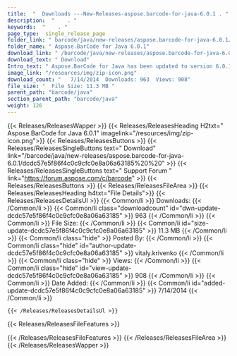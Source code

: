 ```yaml
---
title:  "  Downloads ---New-Releases-aspose.barcode-for-java-6.0.1 . " 
description:  "    . " 
keywords:  "    . " 
page_type:  single_release_page
folder_link: " barcode/java/new-releases/aspose.barcode-for-java-6.0.1/"
folder_name: " Aspose.BarCode for Java 6.0.1"
download_link: " /barcode/java/new-releases/aspose.barcode-for-java-6.0.1/dcdc57e5f86f4c0c9cfc0e8a06a63185"
download_text: " Download"
Intro_text: " Aspose.BarCode for Java has been updated to version 6.0.1 and we are pleased to ..."
image_link: "/resources/img/zip-icon.png"
download_count: "   7/14/2014  Downloads: 963  Views: 908"
file_size: "  File Size: 11.3 MB "
parent_path: "barcode/java"
section_parent_path: "barcode/java"
weight: 126
---
```


{{< Releases/ReleasesWapper >}}
  {{< Releases/ReleasesHeading H2txt=" Aspose.BarCode for Java 6.0.1" imagelink="/resources/img/zip-icon.png">}}
  {{< Releases/ReleasesButtons >}}
    {{< Releases/ReleasesSingleButtons text=" Download" link="/barcode/java/new-releases/aspose.barcode-for-java-6.0.1/dcdc57e5f86f4c0c9cfc0e8a06a63185%20%20" >}}
    {{< Releases/ReleasesSingleButtons text=" Support Forum " link="https://forum.aspose.com/c/barcode" >}}
  {{< Releases/ReleasesButtons >}}
  {{< Releases/ReleasesFileArea >}}
    {{< Releases/ReleasesHeading h4txt="File Details">}}
    {{< Releases/ReleasesDetailsUl >}}
            {{< Common/li  >}} Downloads: {{< /Common/li >}} 
      {{< Common/li class="downloadcount" id="dwn-update-dcdc57e5f86f4c0c9cfc0e8a06a63185" >}} 963 {{< /Common/li >}} 
      {{< Common/li  >}} File Size: {{< /Common/li >}} 
      {{< Common/li id="size-update-dcdc57e5f86f4c0c9cfc0e8a06a63185" >}} 11.3 MB {{< /Common/li >}} 
      {{< Common/li  class="hide" >}} Posted By: {{< /Common/li >}} 
      {{< Common/li class="hide" id="author-update-dcdc57e5f86f4c0c9cfc0e8a06a63185" >}} vitaly.krivenko {{< /Common/li >}} 
      {{< Common/li class="hide"  >}} Views: {{< /Common/li >}} 
      {{< Common/li class="hide" id="view-update-dcdc57e5f86f4c0c9cfc0e8a06a63185" >}} 908 {{< /Common/li >}} 
      {{< Common/li  >}} Date Added: {{< /Common/li >}} 
      {{< Common/li id="added-update-dcdc57e5f86f4c0c9cfc0e8a06a63185" >}} 7/14/2014 {{< /Common/li >}} 

    {{< /Releases/ReleasesDetailsUl >}}

  {{< Releases/ReleasesFileFeatures >}}
      
  {{< /Releases/ReleasesFileFeatures >}}
 {{< /Releases/ReleasesFileArea >}}
{{< /Releases/ReleasesWapper >}}


